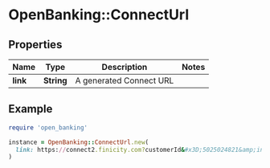 # OpenBanking::ConnectUrl

## Properties

| Name | Type | Description | Notes |
| ---- | ---- | ----------- | ----- |
| **link** | **String** | A generated Connect URL |  |

## Example

```ruby
require 'open_banking'

instance = OpenBanking::ConnectUrl.new(
  link: https://connect2.finicity.com?customerId&#x3D;5025024821&amp;institutionId&#x3D;102105&amp;origin&#x3D;url&amp;partnerId&#x3D;2445583925753&amp;signature&#x3D;b5667164db7a9a0007b59267785c996ca3bc9ce97f2e72c98099cead76edfad9&amp;timestamp&#x3D;1648050761908&amp;ttl&#x3D;1648057961908&amp;type&#x3D;lite&amp;webhookContentType&#x3D;application%2Fjson
)
```

